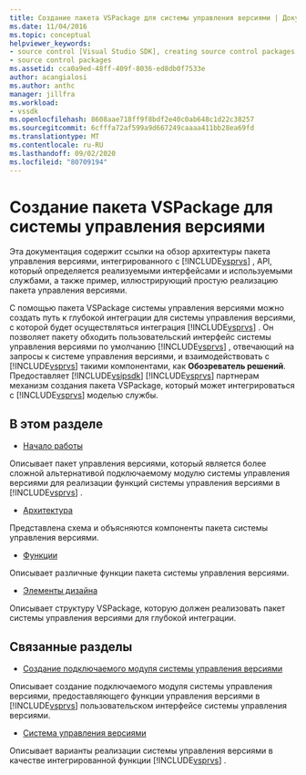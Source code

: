 ```yaml
---
title: Создание пакета VSPackage для системы управления версиями | Документация Майкрософт
ms.date: 11/04/2016
ms.topic: conceptual
helpviewer_keywords:
- source control [Visual Studio SDK], creating source control packages
- source control packages
ms.assetid: cca0a9ed-48ff-409f-8036-ed8db0f7533e
author: acangialosi
ms.author: anthc
manager: jillfra
ms.workload:
- vssdk
ms.openlocfilehash: 8608aae718ff9f8bdf2e40c0ab648c1d22c38257
ms.sourcegitcommit: 6cfffa72af599a9d667249caaaa411bb28ea69fd
ms.translationtype: MT
ms.contentlocale: ru-RU
ms.lasthandoff: 09/02/2020
ms.locfileid: "80709194"
---
```

# <a name="create-a-source-control-vspackage"></a>Создание пакета VSPackage для системы управления версиями
Эта документация содержит ссылки на обзор архитектуры пакета управления версиями, интегрированного с [!INCLUDE[vsprvs](../../code-quality/includes/vsprvs_md.md)] , API, который определяется реализуемыми интерфейсами и используемыми службами, а также пример, иллюстрирующий простую реализацию пакета управления версиями.

 С помощью пакета VSPackage системы управления версиями можно создать путь к глубокой интеграции для системы управления версиями, с которой будет осуществляться интеграция [!INCLUDE[vsprvs](../../code-quality/includes/vsprvs_md.md)] . Он позволяет пакету обходить пользовательский интерфейс системы управления версиями по умолчанию [!INCLUDE[vsprvs](../../code-quality/includes/vsprvs_md.md)] , отвечающий на запросы к системе управления версиями, и взаимодействовать с [!INCLUDE[vsprvs](../../code-quality/includes/vsprvs_md.md)] такими компонентами, как **Обозреватель решений**. Предоставляет [!INCLUDE[vsipsdk](../../extensibility/includes/vsipsdk_md.md)] [!INCLUDE[vsprvs](../../code-quality/includes/vsprvs_md.md)] партнерам механизм создания пакета VSPackage, который может интегрироваться с [!INCLUDE[vsprvs](../../code-quality/includes/vsprvs_md.md)] моделью службы.

## <a name="in-this-section"></a>В этом разделе
- [Начало работы](../../extensibility/internals/getting-started-with-source-control-vspackages.md)

 Описывает пакет управления версиями, который является более сложной альтернативой подключаемому модулю системы управления версиями для реализации функций системы управления версиями в [!INCLUDE[vsprvs](../../code-quality/includes/vsprvs_md.md)] .

- [Архитектура](../../extensibility/internals/source-control-vspackage-architecture.md)

 Представлена схема и объясняются компоненты пакета системы управления версиями.

- [Функции](../../extensibility/internals/source-control-vspackage-features.md)

 Описывает различные функции пакета системы управления версиями.

- [Элементы дизайна](../../extensibility/internals/source-control-vspackage-design-elements.md)

 Описывает структуру VSPackage, которую должен реализовать пакет системы управления версиями для глубокой интеграции.

## <a name="related-sections"></a>Связанные разделы
- [Создание подключаемого модуля системы управления версиями](../../extensibility/internals/creating-a-source-control-plug-in.md)

 Описывает создание подключаемого модуля системы управления версиями, предоставляющего функции управления версиями в [!INCLUDE[vsprvs](../../code-quality/includes/vsprvs_md.md)] пользовательском интерфейсе системы управления версиями.

- [Система управления версиями](../../extensibility/internals/source-control.md)

 Описывает варианты реализации системы управления версиями в качестве интегрированной функции [!INCLUDE[vsprvs](../../code-quality/includes/vsprvs_md.md)] .
